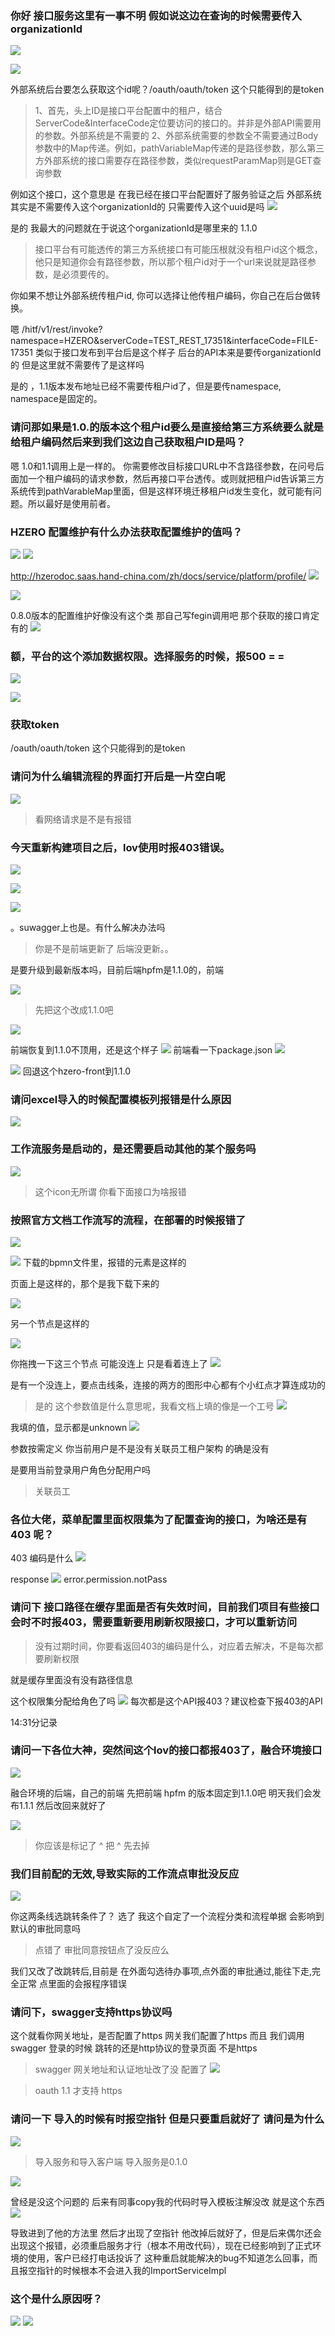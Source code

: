 ### 你好  接口服务这里有一事不明   假如说这边在查询的时候需要传入organizationId   
![](https://img2018.cnblogs.com/blog/1231979/201911/1231979-20191128150207077-722865020.png)

![](https://img2018.cnblogs.com/blog/1231979/201911/1231979-20191128150217472-23345896.png)

   外部系统后台要怎么获取这个id呢？/oauth/oauth/token  这个只能得到的是token


>1、首先，头上ID是接口平台配置中的租户，结合ServerCode&InterfaceCode定位要访问的接口的。并非是外部API需要用的参数。外部系统是不需要的
>2、外部系统需要的参数全不需要通过Body参数中的Map传递。例如，pathVariableMap传递的是路径参数，那么第三方外部系统的接口需要存在路径参数，类似requestParamMap则是GET查询参数


例如这个接口，这个意思是  在我已经在接口平台配置好了服务验证之后  外部系统其实是不需要传入这个organizationId的  只需要传入这个uuid是吗
![](https://img2018.cnblogs.com/blog/1231979/201911/1231979-20191128151234962-597107194.png)

是的  我最大的问题就在于说这个organizationId是哪里来的  1.1.0

>接口平台有可能透传的第三方系统接口有可能压根就没有租户id这个概念，他只是知道你会有路径参数，所以那个租户id对于一个url来说就是路径参数，是必须要传的。

你如果不想让外部系统传租户id, 你可以选择让他传租户编码，你自己在后台做转换。

嗯 /hitf/v1/rest/invoke?namespace=HZERO&serverCode=TEST_REST_17351&interfaceCode=FILE-17351  类似于接口发布到平台后是这个样子  后台的API本来是要传organizationId的  但是这里就不需要传了是这样吗

 是的 ，1.1版本发布地址已经不需要传租户id了，但是要传namespace, namespace是固定的。


### 请问那如果是1.0.的版本这个租户id要么是直接给第三方系统要么就是给租户编码然后来到我们这边自己获取租户ID是吗？ 
嗯 1.0和1.1调用上是一样的。 你需要修改目标接口URL中不含路径参数，在问号后面加一个租户编码的请求参数，然后再接口平台透传。或则就把租户id告诉第三方系统传到pathVarableMap里面，但是这样环境迁移租户id发生变化，就可能有问题。所以最好是使用前者。


### HZERO 配置维护有什么办法获取配置维护的值吗？
![](https://img2018.cnblogs.com/blog/1231979/201911/1231979-20191128152003453-356641689.png)
![](https://img2018.cnblogs.com/blog/1231979/201911/1231979-20191128152017032-1056030057.png)

http://hzerodoc.saas.hand-china.com/zh/docs/service/platform/profile/
![](https://img2018.cnblogs.com/blog/1231979/201911/1231979-20191128152026020-477990580.png)

![](https://img2018.cnblogs.com/blog/1231979/201911/1231979-20191128152104851-1034723134.png)


0.8.0版本的配置维护好像没有这个类
那自己写fegin调用吧  那个获取的接口肯定有的
![](https://img2018.cnblogs.com/blog/1231979/201911/1231979-20191128152140087-1280455681.png)




### 额，平台的这个添加数据权限。选择服务的时候，报500 = =

![](https://img2018.cnblogs.com/blog/1231979/201911/1231979-20191128151400815-1154025419.png)


![](https://img2018.cnblogs.com/blog/1231979/201911/1231979-20191128151939189-1638927465.png)



### 获取token
/oauth/oauth/token  这个只能得到的是token



### 请问为什么编辑流程的界面打开后是一片空白呢

![](https://img2018.cnblogs.com/blog/1231979/201911/1231979-20191128150313830-1344797476.png)
>看网络请求是不是有报错



### 今天重新构建项目之后，lov使用时报403错误。
![](https://img2018.cnblogs.com/blog/1231979/201911/1231979-20191128150344355-328872950.png)

![](https://img2018.cnblogs.com/blog/1231979/201911/1231979-20191128150356389-281560830.png)

![](https://img2018.cnblogs.com/blog/1231979/201911/1231979-20191128150408266-208405079.png)

。suwagger上也是。有什么解决办法吗
>你是不是前端更新了 后端没更新。。



是要升级到最新版本吗，目前后端hpfm是1.1.0的，前端

![](https://img2018.cnblogs.com/blog/1231979/201911/1231979-20191128150606376-587309579.png)

>先把这个改成1.1.0吧

![](https://img2018.cnblogs.com/blog/1231979/201911/1231979-20191128150613608-139820076.png)




前端恢复到1.1.0不顶用，还是这个样子
![](https://img2018.cnblogs.com/blog/1231979/201911/1231979-20191128152214961-1610420674.png)
前端看一下package.json
![](https://img2018.cnblogs.com/blog/1231979/201911/1231979-20191128152342473-515488387.png)


![](https://img2018.cnblogs.com/blog/1231979/201911/1231979-20191128152401962-1510100403.png)
回退这个hzero-front到1.1.0


### 请问excel导入的时候配置模板列报错是什么原因

![](https://img2018.cnblogs.com/blog/1231979/201911/1231979-20191128152240459-1177347242.png)


### 工作流服务是启动的，是还需要启动其他的某个服务吗

![](https://img2018.cnblogs.com/blog/1231979/201911/1231979-20191128150452837-1462167198.png)
>这个icon无所谓 你看下面接口为啥报错


### 按照官方文档工作流写的流程，在部署的时候报错了

![](https://img2018.cnblogs.com/blog/1231979/201911/1231979-20191128152307817-703490516.png)

![](https://img2018.cnblogs.com/blog/1231979/201911/1231979-20191128152324322-1035528979.png)
下载的bpmn文件里，报错的元素是这样的


页面上是这样的，那个是我下载下来的

![](https://img2018.cnblogs.com/blog/1231979/201911/1231979-20191128152431090-1167925513.png)

另一个节点是这样的

![](https://img2018.cnblogs.com/blog/1231979/201911/1231979-20191128152458675-1561743555.png)

你拖拽一下这三个节点 可能没连上 只是看着连上了
![](https://img2018.cnblogs.com/blog/1231979/201911/1231979-20191128152520285-1114393627.png)
  
是有一个没连上，要点击线条，连接的两方的图形中心都有个小红点才算连成功的


>是的
这个参数值是什么意思呢，我看文档上填的像是一个工号
![](https://img2018.cnblogs.com/blog/1231979/201911/1231979-20191128152550016-839374820.png)

我填的值，显示都是unknown
![](https://img2018.cnblogs.com/blog/1231979/201911/1231979-20191128152606236-167828063.png)

参数按需定义  你当前用户是不是没有关联员工租户架构
的确是没有


是要用当前登录用户角色分配用户吗  
>关联员工

### 各位大佬，菜单配置里面权限集为了配置查询的接口，为啥还是有403 呢？

403 编码是什么
![](https://img2018.cnblogs.com/blog/1231979/201911/1231979-20191128152737095-63430567.png)

response
![](https://img2018.cnblogs.com/blog/1231979/201911/1231979-20191128152817460-805492191.png)
error.permission.notPass



### 请问下  接口路径在缓存里面是否有失效时间，目前我们项目有些接口会时不时报403，需要重新要用刷新权限接口，才可以重新访问
>没有过期时间，你要看返回403的编码是什么，对应着去解决，不是每次都要刷新权限

就是缓存里面没有没有路径信息

这个权限集分配给角色了吗
![](https://img2018.cnblogs.com/blog/1231979/201911/1231979-20191128152853140-440903257.png)
每次都是这个API报403？建议检查下报403的API

14:31分记录


### 请问一下各位大神，突然间这个lov的接口都报403了，融合环境接口
![](https://img2018.cnblogs.com/blog/1231979/201911/1231979-20191128150522330-2136523899.png)

融合环境的后端，自己的前端
先把前端 hpfm 的版本固定到1.1.0吧
明天我们会发布1.1.1  然后改回来就好了

![](https://img2018.cnblogs.com/blog/1231979/201911/1231979-20191128150716641-201728437.png)
>你应该是标记了 ^    把 ^ 先去掉



### 我们目前配的无效,导致实际的工作流点审批没反应

![](https://img2018.cnblogs.com/blog/1231979/201911/1231979-20191128150742147-929570022.png)

你这两条线选跳转条件了？
选了  我这个自定了一个流程分类和流程单据   会影响到默认的审批同意吗

>点错了  审批同意按钮点了没反应么


我们又改了改跳转后,目前是 在外面勾选待办事项,点外面的审批通过,能往下走,完全正常
点里面的会报程序错误



### 请问下，swagger支持https协议吗
  这个就看你网关地址，是否配置了https
网关我们配置了https
而且 我们调用swagger 登录的时候 跳转的还是http协议的登录页面 不是https


>swagger 网关地址和认证地址改了没
配置了
![](https://img2018.cnblogs.com/blog/1231979/201911/1231979-20191128151005439-443435091.png)

>oauth  1.1 才支持 https

### 请问一下    导入的时候有时报空指针     但是只要重启就好了   请问是为什么
![](https://img2018.cnblogs.com/blog/1231979/201911/1231979-20191128151142565-155266247.png)

>导入服务和导入客户端
导入服务是0.1.0

![](https://img2018.cnblogs.com/blog/1231979/201911/1231979-20191128151154909-777956386.png)

曾经是没这个问题的  后来有同事copy我的代码时导入模板注解没改   就是这个东西
![](https://img2018.cnblogs.com/blog/1231979/201911/1231979-20191128151313672-1657756576.png)

  导致进到了他的方法里  然后才出现了空指针  他改掉后就好了，但是后来偶尔还会出现这个报错，必须重启服务才行（根本不用改代码），现在已经影响到了正式环境的使用，客户已经打电话投诉了
这种重启就能解决的bug不知道怎么回事，而且报空指针的时候根本不会进入我的ImportServiceImpl


### 这个是什么原因呀？

![](https://img2018.cnblogs.com/blog/1231979/201911/1231979-20191128150828696-918342949.png)
![](https://img2018.cnblogs.com/blog/1231979/201911/1231979-20191128150833241-563557362.png)



